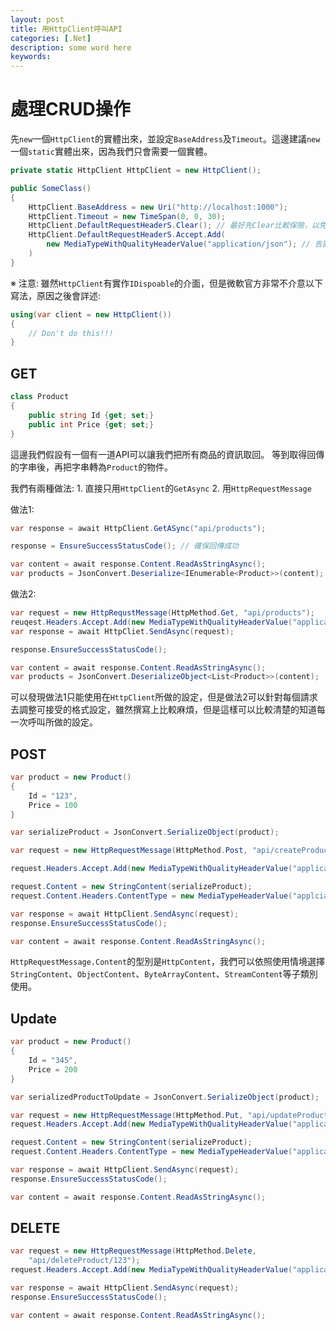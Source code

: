 ```yaml
---
layout: post
title: 用HttpClient呼叫API
categories: [.Net]
description: some word here
keywords: 
---
```


# 處理CRUD操作
先`new`一個`HttpClient`的實體出來，並設定`BaseAddress`及`Timeout`。這邊建議`new`一個`static`實體出來，因為我們只會需要一個實體。

```csharp
private static HttpClient HttpClient = new HttpClient();

public SomeClass()
{
    HttpClient.BaseAddress = new Uri("http://localhost:1000");
    HttpClient.Timeout = new TimeSpan(0, 0, 30);
    HttpClient.DefaultRequestHeaderS.Clear(); // 最好先Clear比較保險，以免有其他程式碼已經有設定過了!
    HttpClient.DefaultRequestHeaderS.Accept.Add(
        new MediaTypeWithQualityHeaderValue("application/json"); // 告訴API我們只接受json格式的訊息
    )
}
```

※ 注意: 雖然`HttpClient`有實作`IDispoable`的介面，但是微軟官方非常不介意以下寫法，原因之後會詳述:
```csharp
using(var client = new HttpClient())
{
    // Don't do this!!!
}
```
## GET
```csharp
class Product 
{
    public string Id {get; set;}
    public int Price {get; set;}
}
```
這邊我們假設有一個有一道API可以讓我們把所有商品的資訊取回。
等到取得回傳的字串後，再把字串轉為`Product`的物件。

我們有兩種做法: 1. 直接只用`HttpClient`的`GetAsync` 2. 用`HttpRequestMessage`

做法1:
```csharp
var response = await HttpClient.GetASync("api/products");

response = EnsureSuccessStatusCode(); // 確保回傳成功

var content = await response.Content.ReadAsStringAsync();
var products = JsonConvert.Deserialize<IEnumerable<Product>>(content);
```

做法2:
```csharp
var request = new HttpRequstMessage(HttpMethod.Get, "api/products");
reuqest.Headers.Accept.Add(new MediaTypeWithQualityHeaderValue("application/json"));
var response = await HttpCliet.SendAsync(request);

response.EnsureSuccessStatusCode();

var content = await response.Content.ReadAsStringAsync();
var products = JsonConvert.DeserializeObject<List<Product>>(content);
```

可以發現做法1只能使用在`HttpClient`所做的設定，但是做法2可以針對每個請求去調整可接受的格式設定，雖然撰寫上比較麻煩，但是這樣可以比較清楚的知道每一次呼叫所做的設定。

## POST
```csharp
var product = new Product()
{
    Id = "123",
    Price = 100
}

var serializeProduct = JsonConvert.SerializeObject(product);

var request = new HttpRequestMessage(HttpMethod.Post, "api/createProduct");

request.Headers.Accept.Add(new MediaTypeWithQualityHeaderValue("application/json"));

request.Content = new StringContent(serializeProduct);
request.Content.Headers.ContentType = new MediaTypeHeaderValue("applciation/json");

var response = await HttpClient.SendAsync(request);
response.EnsureSuccessStatusCode();

var content = await response.Content.ReadAsStringAsync();
```
`HttpRequestMessage.Content`的型別是`HttpContent`，我們可以依照使用情境選擇`StringContent`、`ObjectContent`、`ByteArrayContent`、`StreamContent`等子類別使用。

## Update
```csharp
var product = new Product()
{
    Id = "345",
    Price = 200
}

var serializedProductToUpdate = JsonConvert.SerializeObject(product);

var request = new HttpRequestMessage(HttpMethod.Put, "api/updateProduct/123");
request.Headers.Accept.Add(new MediaTypeWithQualityHeaderValue("application/json"));

request.Content = new StringContent(serializeProduct);
request.Content.Headers.ContentType = new MediaTypeHeaderValue("application/json");

var response = await HttpClient.SendAsync(request);
response.EnsureSuccessStatusCode();

var content = await response.Content.ReadAsStringAsync();

```

## DELETE
```csharp
var request = new HttpRequestMessage(HttpMethod.Delete, 
    "api/deleteProduct/123");
request.Headers.Accept.Add(new MediaTypeWithQualityHeaderValue("application/json"));

var response = await HttpClient.SendAsync(request);
response.EnsureSuccessStatusCode();

var content = await response.Content.ReadAsStringAsync();
```

